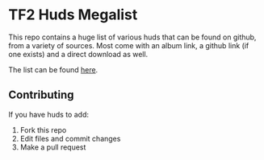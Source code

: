 # TF2 Huds Megalist
 
This repo contains a huge list of various huds that can be found on github, from a variety of sources. Most come with an album link, a github link (if one exists) and a direct download as well.

The list can be found <a href="./Huds List.md">here</a>.

## Contributing

If you have huds to add:
1. Fork this repo
2. Edit files and commit changes
3. Make a pull request
